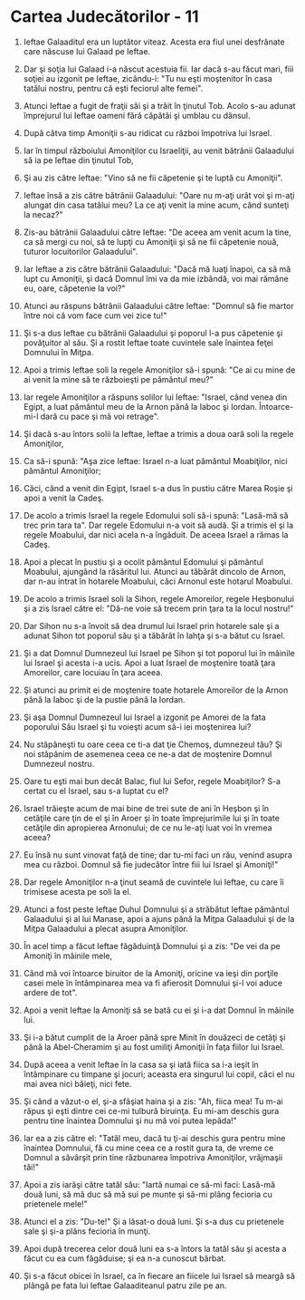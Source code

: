 # Cartea Judec&#259;torilor - 11

1. Ieftae Galaaditul era un luptător viteaz. Acesta era fiul unei desfrânate care născuse lui Galaad pe Ieftae. 

2. Dar şi soţia lui Galaad i-a născut acestuia fii. Iar dacă s-au făcut mari, fiii soţiei au izgonit pe Ieftae, zicându-i: "Tu nu eşti moştenitor în casa tatălui nostru, pentru că eşti feciorul alte femei". 

3. Atunci Ieftae a fugit de fraţii săi şi a trăit în ţinutul Tob. Acolo s-au adunat împrejurul lui Ieftae oameni fără căpătâi şi umblau cu dânsul. 

4. După câtva timp Amoniţii s-au ridicat cu război împotriva lui Israel. 

5. Iar în timpul războiului Amoniţilor cu Israeliţii, au venit bătrânii Galaadului să ia pe Ieftae din ţinutul Tob, 

6. Şi au zis către Ieftae: "Vino să ne fii căpetenie şi te luptă cu Amoniţii". 

7. Ieftae însă a zis către bătrânii Galaadului: "Oare nu m-aţi urât voi şi m-aţi alungat din casa tatălui meu? La ce aţi venit la mine acum, când sunteţi la necaz?" 

8. Zis-au bătrânii Galaadului către Ieftae: "De aceea am venit acum la tine, ca să mergi cu noi, să te lupţi cu Amoniţii şi să ne fii căpetenie nouă, tuturor locuitorilor Galaadului". 

9. Iar Ieftae a zis către bătrânii Galaadului: "Dacă mă luaţi înapoi, ca să mă lupt cu Amoniţii, şi dacă Domnul îmi va da mie izbândă, voi mai rămâne eu, oare, căpetenie la voi?" 

10. Atunci au răspuns bătrânii Galaadului către Ieftae: "Domnul să fie martor între noi că vom face cum vei zice tu!" 

11. Şi s-a dus Ieftae cu bătrânii Galaadului şi poporul l-a pus căpetenie şi povăţuitor al său. Şi a rostit Ieftae toate cuvintele sale înaintea feţei Domnului în Miţpa. 

12. Apoi a trimis Ieftae soli la regele Amoniţilor să-i spună: "Ce ai cu mine de ai venit la mine să te războieşti pe pământul meu?" 

13. Iar regele Amoniţilor a răspuns solilor lui Ieftae: "Israel, când venea din Egipt, a luat pământul meu de la Arnon până la Iaboc şi Iordan. Întoarce-mi-l dară cu pace şi mă voi retrage". 

14. Şi dacă s-au întors solii la Ieftae, Ieftae a trimis a doua oară soli la regele Amoniţilor, 

15. Ca să-i spună: "Aşa zice Ieftae: Israel n-a luat pământul Moabiţilor, nici pământul Amoniţilor; 

16. Căci, când a venit din Egipt, Israel s-a dus în pustiu către Marea Roşie şi apoi a venit la Cadeş. 

17. De acolo a trimis Israel Ia regele Edomului soli să-i spună: "Lasă-mă să trec prin tara ta". Dar regele Edomului n-a voit să audă. Şi a trimis el şi la regele Moabului, dar nici acela n-a îngăduit. De aceea Israel a rămas la Cadeş. 

18. Apoi a plecat în pustiu şi a ocolit pământul Edomului şi pământul Moabului, ajungând la răsăritul lui. Atunci au tăbărât dincolo de Arnon, dar n-au intrat în hotarele Moabului, căci Arnonul este hotarul Moabului. 

19. De acolo a trimis Israel soli la Sihon, regele Amoreilor, regele Heşbonului şi a zis Israel către el: "Dă-ne voie să trecem prin ţara ta la locul nostru!" 

20. Dar Sihon nu s-a învoit să dea drumul lui Israel prin hotarele sale şi a adunat Sihon tot poporul său şi a tăbărât în Iahţa şi s-a bătut cu Israel. 

21. Şi a dat Domnul Dumnezeul lui Israel pe Sihon şi tot poporul lui în mâinile lui Israel şi acesta i-a ucis. Apoi a luat Israel de moştenire toată ţara Amoreilor, care locuiau în ţara aceea. 

22. Şi atunci au primit ei de moştenire toate hotarele Amoreilor de la Arnon până la Iaboc şi de la pustie până la Iordan. 

23. Şi aşa Domnul Dumnezeul lui Israel a izgonit pe Amorei de la fata poporului Său Israel şi tu voieşti acum să-i iei moştenirea lui? 

24. Nu stăpâneşti tu oare ceea ce ti-a dat ţie Chemoş, dumnezeul tău? Şi noi stăpânim de asemenea ceea ce ne-a dat de moştenire Domnul Dumnezeul nostru. 

25. Oare tu eşti mai bun decât Balac, fiul lui Sefor, regele Moabiţilor? S-a certat cu el Israel, sau s-a luptat cu el? 

26. Israel trăieşte acum de mai bine de trei sute de ani în Heşbon şi în cetăţile care ţin de el şi în Aroer şi în toate împrejurimile lui şi în toate cetăţile din apropierea Arnonului; de ce nu le-aţi luat voi în vremea aceea? 

27. Eu însă nu sunt vinovat faţă de tine; dar tu-mi faci un rău, venind asupra mea cu război. Domnul să fie judecător între fiii lui Israel şi Amoniţi!" 

28. Dar regele Amoniţilor n-a ţinut seamă de cuvintele lui Ieftae, cu care îi trimisese acesta pe soli la el. 

29. Atunci a fost peste Ieftae Duhul Domnului şi a străbătut Ieftae pământul Galaadului şi al lui Manase, apoi a ajuns până la Miţpa Galaadului şi de la Miţpa Galaadului a plecat asupra Amoniţilor. 

30. În acel timp a făcut Ieftae făgăduinţă Domnului şi a zis: "De vei da pe Amoniţi în mâinile mele, 

31. Când mă voi întoarce biruitor de la Amoniţi, oricine va ieşi din porţile casei mele în întâmpinarea mea va fi afierosit Domnului şi-l voi aduce ardere de tot". 

32. Apoi a venit Ieftae la Amoniţi să se bată cu ei şi i-a dat Domnul în mâinile lui. 

33. Şi i-a bătut cumplit de la Aroer până spre Minit în douăzeci de cetăţi şi până la Abel-Cheramim şi au fost umiliţi Amoniţii în faţa fiilor lui Israel. 

34. După aceea a venit Ieftae în la casa sa şi iată fiica sa i-a ieşit în întâmpinare cu timpane şi jocuri; aceasta era singurul lui copil, căci el nu mai avea nici băieţi, nici fete. 

35. Şi când a văzut-o el, şi-a sfâşiat haina şi a zis: "Ah, fiica mea! Tu m-ai răpus şi eşti dintre cei ce-mi tulbură biruinţa. Eu mi-am deschis gura pentru tine înaintea Domnului şi nu mă voi putea lepăda!" 

36. Iar ea a zis către el: "Tatăl meu, dacă tu ţi-ai deschis gura pentru mine înaintea Domnului, fă cu mine ceea ce a rostit gura ta, de vreme ce Domnul a săvârşit prin tine răzbunarea împotriva Amoniţilor, vrăjmaşii tăi!" 

37. Apoi a zis iarăşi către tatăl său: "Iartă numai ce să-mi faci: Lasă-mă două luni, să mă duc să mă sui pe munte şi să-mi plâng fecioria cu prietenele mele!" 

38. Atunci el a zis: "Du-te!" Şi a lăsat-o două luni. Şi s-a dus cu prietenele sale şi şi-a plâns fecioria în munţi. 

39. Apoi după trecerea celor două luni ea s-a întors la tatăl său şi acesta a făcut cu ea cum făgăduise; şi ea n-a cunoscut bărbat. 

40. Şi s-a făcut obicei în Israel, ca în fiecare an fiicele lui Israel să meargă să plângă pe fata lui Ieftae Galaaditeanul patru zile pe an. 

